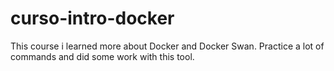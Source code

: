 # curso-intro-docker
This course i learned more about Docker and Docker Swan. Practice a lot of commands and did some work with this tool.
